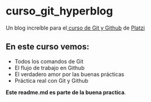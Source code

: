 # curso_git_hyperblog
Un blog increíble para el[ curso de Git y Github](https://platzi.com/cursos/git-github/ " curso de Git y Github") de [Platzi](https://platzi.com/ "Platzi")


## En este curso vemos:
* Todos los comandos de Git
* El flujo de trabajo en Github
* El verdadero amor por las buenas prácticas
* Práctica real con Git y Github

 **Este readme.md es parte de la buena practica**.